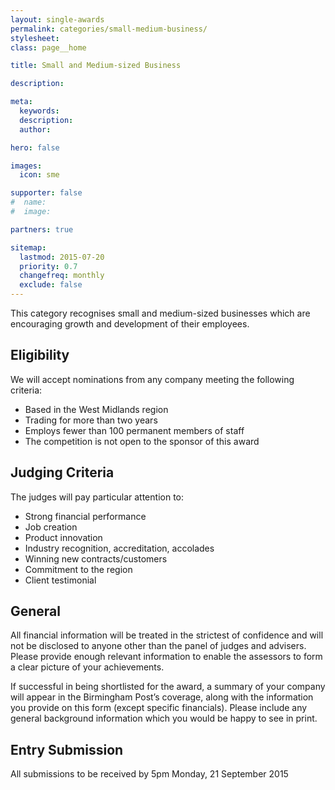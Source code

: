 ```yaml
---
layout: single-awards
permalink: categories/small-medium-business/
stylesheet:
class: page__home

title: Small and Medium-sized Business

description:

meta:
  keywords:
  description:
  author:

hero: false

images:
  icon: sme

supporter: false
#  name:
#  image:

partners: true

sitemap:
  lastmod: 2015-07-20
  priority: 0.7
  changefreq: monthly
  exclude: false
---
```

This category recognises small and medium-sized businesses which are encouraging growth and development of their employees.

## Eligibility

We will accept nominations from any company meeting the following criteria:

- Based in the West Midlands region
- Trading for more than two years
- Employs fewer than 100 permanent members of staff
- The competition is not open to the sponsor of this award


## Judging Criteria

The judges will pay particular attention to:

- Strong financial performance
- Job creation
- Product innovation
- Industry recognition, accreditation, accolades
- Winning new contracts/customers
- Commitment to the region
- Client testimonial

## General

All financial information will be treated in the strictest of confidence and will not be disclosed to anyone other than the panel of judges and advisers. Please provide enough relevant information to enable the assessors to form a clear picture of your achievements.

If successful in being shortlisted for the award, a summary of your company will appear in the Birmingham Post&rsquo;s coverage, along with the information you provide on this form (except specific financials). Please include any general background information which you would be happy to see in print.

## Entry Submission

All submissions to be received by 5pm Monday, 21 September 2015
